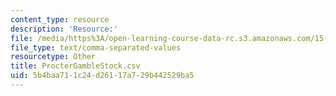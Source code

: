 ```yaml
---
content_type: resource
description: 'Resource:'
file: /media/https%3A/open-learning-course-data-rc.s3.amazonaws.com/15-071-the-analytics-edge-spring-2017/5b4baa711c24d26117a729b442529ba5_ProcterGambleStock.csv
file_type: text/comma-separated-values
resourcetype: Other
title: ProcterGambleStock.csv
uid: 5b4baa71-1c24-d261-17a7-29b442529ba5
---
```

